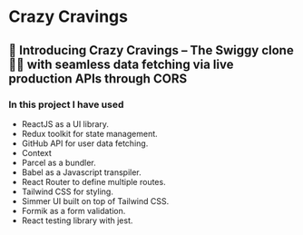 # Crazy Cravings

## 🚀 Introducing Crazy Cravings – The Swiggy clone🍔📲 with seamless data fetching via live production APIs through CORS

### In this project I have used

- ReactJS as a UI library.
- Redux toolkit for state management.
- GitHub API for user data fetching.
- Context
- Parcel as a bundler.
- Babel as a Javascript transpiler.
- React Router to define multiple routes.
- Tailwind CSS for styling.
- Simmer UI built on top of Tailwind CSS.
- Formik as a form validation.
- React testing library with jest.
